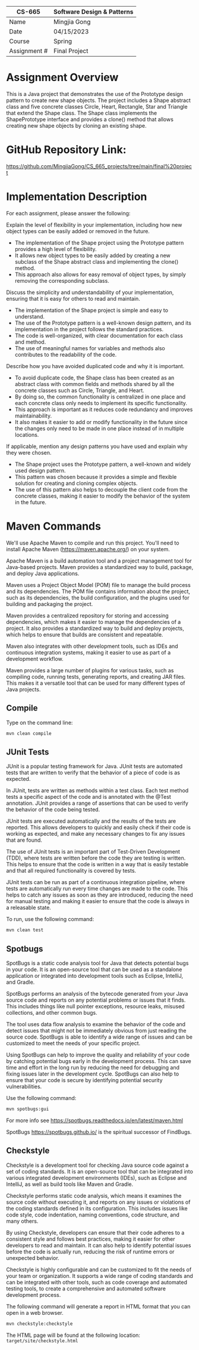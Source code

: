 
| CS-665       | Software Design & Patterns |
|--------------|----------------------------|
| Name         | Mingjia Gong               |
| Date         | 04/15/2023                 |
| Course       | Spring                     |
| Assignment # | Final Project              |

# Assignment Overview
This is a Java project that demonstrates the use of the Prototype design pattern to create new shape objects.
The project includes a Shape abstract class and five concrete classes Circle, Heart, Rectangle, 
Star and Triangle that extend the Shape class. 
The Shape class implements the ShapePrototype interface and provides a clone() method that 
allows creating new shape objects by cloning an existing shape.

# GitHub Repository Link:
https://github.com/MingjiaGong/CS_665_projects/tree/main/final%20project

# Implementation Description 


For each assignment, please answer the following:

Explain the level of flexibility in your implementation, including how new object types can
be easily added or removed in the future.
- The implementation of the Shape project using the Prototype pattern provides a high level of flexibility.
- It allows new object types to be easily added by creating a new subclass of the Shape abstract class and implementing the clone() method. 
- This approach also allows for easy removal of object types, by simply removing the corresponding subclass.

Discuss the simplicity and understandability of your implementation, ensuring that it is
easy for others to read and maintain.

- The implementation of the Shape project is simple and easy to understand. 
- The use of the Prototype pattern is a well-known design pattern, and its implementation in the project follows the standard practices. 
- The code is well-organized, with clear documentation for each class and method. 
- The use of meaningful names for variables and methods also contributes to the readability of the code.

Describe how you have avoided duplicated code and why it is important.

- To avoid duplicate code, the Shape class has been created as an abstract class with common fields and methods 
shared by all the concrete classes such as Circle, Triangle, and Heart.
- By doing so, the common functionality is centralized in one place 
and each concrete class only needs to implement its specific functionality.
- This approach is important as it reduces code redundancy and improves maintainability. 
- It also makes it easier to add or modify functionality in the future since the changes only need to be made in one place instead of in multiple locations.



If applicable, mention any design patterns you have used and explain why they were
chosen.

- The Shape project uses the Prototype pattern, a well-known and widely used design pattern. 
- This pattern was chosen because it provides a simple and flexible solution for creating and cloning complex objects. 
- The use of this pattern also helps to decouple the client code from the concrete classes, making it easier to modify the behavior of the system in the future.


# Maven Commands

We'll use Apache Maven to compile and run this project. You'll need to install Apache Maven (https://maven.apache.org/) on your system. 

Apache Maven is a build automation tool and a project management tool for Java-based projects. Maven provides a standardized way to build, package, and deploy Java applications.

Maven uses a Project Object Model (POM) file to manage the build process and its dependencies. The POM file contains information about the project, such as its dependencies, the build configuration, and the plugins used for building and packaging the project.

Maven provides a centralized repository for storing and accessing dependencies, which makes it easier to manage the dependencies of a project. It also provides a standardized way to build and deploy projects, which helps to ensure that builds are consistent and repeatable.

Maven also integrates with other development tools, such as IDEs and continuous integration systems, making it easier to use as part of a development workflow.

Maven provides a large number of plugins for various tasks, such as compiling code, running tests, generating reports, and creating JAR files. This makes it a versatile tool that can be used for many different types of Java projects.

## Compile
Type on the command line: 

```bash
mvn clean compile
```



## JUnit Tests
JUnit is a popular testing framework for Java. JUnit tests are automated tests that are written to verify that the behavior of a piece of code is as expected.

In JUnit, tests are written as methods within a test class. Each test method tests a specific aspect of the code and is annotated with the @Test annotation. JUnit provides a range of assertions that can be used to verify the behavior of the code being tested.

JUnit tests are executed automatically and the results of the tests are reported. This allows developers to quickly and easily check if their code is working as expected, and make any necessary changes to fix any issues that are found.

The use of JUnit tests is an important part of Test-Driven Development (TDD), where tests are written before the code they are testing is written. This helps to ensure that the code is written in a way that is easily testable and that all required functionality is covered by tests.

JUnit tests can be run as part of a continuous integration pipeline, where tests are automatically run every time changes are made to the code. This helps to catch any issues as soon as they are introduced, reducing the need for manual testing and making it easier to ensure that the code is always in a releasable state.

To run, use the following command:
```bash
mvn clean test
```


## Spotbugs 

SpotBugs is a static code analysis tool for Java that detects potential bugs in your code. It is an open-source tool that can be used as a standalone application or integrated into development tools such as Eclipse, IntelliJ, and Gradle.

SpotBugs performs an analysis of the bytecode generated from your Java source code and reports on any potential problems or issues that it finds. This includes things like null pointer exceptions, resource leaks, misused collections, and other common bugs.

The tool uses data flow analysis to examine the behavior of the code and detect issues that might not be immediately obvious from just reading the source code. SpotBugs is able to identify a wide range of issues and can be customized to meet the needs of your specific project.

Using SpotBugs can help to improve the quality and reliability of your code by catching potential bugs early in the development process. This can save time and effort in the long run by reducing the need for debugging and fixing issues later in the development cycle. SpotBugs can also help to ensure that your code is secure by identifying potential security vulnerabilities.

Use the following command:

```bash
mvn spotbugs:gui 
```

For more info see 
https://spotbugs.readthedocs.io/en/latest/maven.html

SpotBugs https://spotbugs.github.io/ is the spiritual successor of FindBugs.


## Checkstyle 

Checkstyle is a development tool for checking Java source code against a set of coding standards. It is an open-source tool that can be integrated into various integrated development environments (IDEs), such as Eclipse and IntelliJ, as well as build tools like Maven and Gradle.

Checkstyle performs static code analysis, which means it examines the source code without executing it, and reports on any issues or violations of the coding standards defined in its configuration. This includes issues like code style, code indentation, naming conventions, code structure, and many others.

By using Checkstyle, developers can ensure that their code adheres to a consistent style and follows best practices, making it easier for other developers to read and maintain. It can also help to identify potential issues before the code is actually run, reducing the risk of runtime errors or unexpected behavior.

Checkstyle is highly configurable and can be customized to fit the needs of your team or organization. It supports a wide range of coding standards and can be integrated with other tools, such as code coverage and automated testing tools, to create a comprehensive and automated software development process.

The following command will generate a report in HTML format that you can open in a web browser. 

```bash
mvn checkstyle:checkstyle
```

The HTML page will be found at the following location:
`target/site/checkstyle.html`




